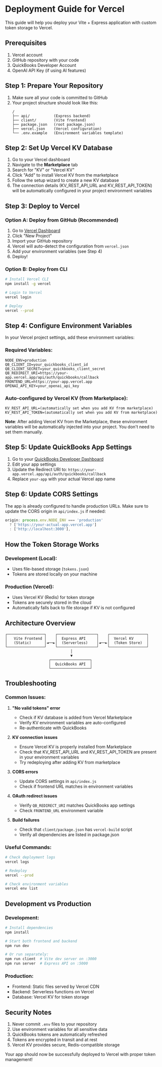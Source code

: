 # Deployment Guide for Vercel

This guide will help you deploy your Vite + Express application with custom token storage to Vercel.

## Prerequisites

1. Vercel account
2. GitHub repository with your code
3. QuickBooks Developer Account
4. OpenAI API Key (if using AI features)

## Step 1: Prepare Your Repository

1. Make sure all your code is committed to GitHub
2. Your project structure should look like this:
   ```
   /
   ├── api/           (Express backend)
   ├── client/        (Vite frontend)
   ├── package.json   (root package.json)
   ├── vercel.json    (Vercel configuration)
   └── .env.example   (Environment variables template)
   ```

## Step 2: Set Up Vercel KV Database

1. Go to your Vercel dashboard
2. Navigate to the **Marketplace** tab
3. Search for "KV" or "Vercel KV"
4. Click "Add" to install Vercel KV from the marketplace
5. Follow the setup wizard to create a new KV database
6. The connection details (KV_REST_API_URL and KV_REST_API_TOKEN) will be automatically configured in your project environment variables

## Step 3: Deploy to Vercel

### Option A: Deploy from GitHub (Recommended)

1. Go to [Vercel Dashboard](https://vercel.com/dashboard)
2. Click "New Project"
3. Import your GitHub repository
4. Vercel will auto-detect the configuration from `vercel.json`
5. Add your environment variables (see Step 4)
6. Deploy!

### Option B: Deploy from CLI

```bash
# Install Vercel CLI
npm install -g vercel

# Login to Vercel
vercel login

# Deploy
vercel --prod
```

## Step 4: Configure Environment Variables

In your Vercel project settings, add these environment variables:

### Required Variables:
```
NODE_ENV=production
QB_CLIENT_ID=your_quickbooks_client_id
QB_CLIENT_SECRET=your_quickbooks_client_secret
QB_REDIRECT_URI=https://your-app.vercel.app/api/auth/quickbooks/callback
FRONTEND_URL=https://your-app.vercel.app
OPENAI_API_KEY=your_openai_api_key
```

### Auto-configured by Vercel KV (from Marketplace):
```
KV_REST_API_URL=(automatically set when you add KV from marketplace)
KV_REST_API_TOKEN=(automatically set when you add KV from marketplace)
```

**Note**: After adding Vercel KV from the Marketplace, these environment variables will be automatically injected into your project. You don't need to set them manually.

## Step 5: Update QuickBooks App Settings

1. Go to your [QuickBooks Developer Dashboard](https://developer.intuit.com/)
2. Edit your app settings
3. Update the Redirect URI to: `https://your-app.vercel.app/api/auth/quickbooks/callback`
4. Replace `your-app` with your actual Vercel app name

## Step 6: Update CORS Settings

The app is already configured to handle production URLs. Make sure to update the CORS origin in `api/index.js` if needed:

```javascript
origin: process.env.NODE_ENV === 'production' 
  ? ['https://your-actual-app.vercel.app'] 
  : ['http://localhost:3000'],
```

## How the Token Storage Works

### Development (Local):
- Uses file-based storage (`tokens.json`)
- Tokens are stored locally on your machine

### Production (Vercel):
- Uses Vercel KV (Redis) for token storage
- Tokens are securely stored in the cloud
- Automatically falls back to file storage if KV is not configured

## Architecture Overview

```
┌─────────────────┐    ┌──────────────────┐    ┌─────────────────┐
│   Vite Frontend │    │  Express API     │    │  Vercel KV      │
│   (Static)      │◄──►│  (Serverless)    │◄──►│  (Token Store)  │
└─────────────────┘    └──────────────────┘    └─────────────────┘
                              │
                              ▼
                    ┌──────────────────┐
                    │  QuickBooks API  │
                    └──────────────────┘
```

## Troubleshooting

### Common Issues:

1. **"No valid tokens" error**
   - Check if KV database is added from Vercel Marketplace
   - Verify KV environment variables are auto-configured
   - Re-authenticate with QuickBooks

2. **KV connection issues**
   - Ensure Vercel KV is properly installed from Marketplace
   - Check that KV_REST_API_URL and KV_REST_API_TOKEN are present in your environment variables
   - Try redeploying after adding KV from marketplace

2. **CORS errors**
   - Update CORS settings in `api/index.js`
   - Check if frontend URL matches in environment variables

3. **OAuth redirect issues**
   - Verify `QB_REDIRECT_URI` matches QuickBooks app settings
   - Check `FRONTEND_URL` environment variable

4. **Build failures**
   - Check that `client/package.json` has `vercel-build` script
   - Verify all dependencies are listed in package.json

### Useful Commands:

```bash
# Check deployment logs
vercel logs

# Redeploy
vercel --prod

# Check environment variables
vercel env list
```

## Development vs Production

### Development:
```bash
# Install dependencies
npm install

# Start both frontend and backend
npm run dev

# Or run separately:
npm run client  # Vite dev server on :3000
npm run server  # Express API on :5000
```

### Production:
- Frontend: Static files served by Vercel CDN
- Backend: Serverless functions on Vercel
- Database: Vercel KV for token storage

## Security Notes

1. Never commit `.env` files to your repository
2. Use environment variables for all sensitive data
3. QuickBooks tokens are automatically refreshed
4. Tokens are encrypted in transit and at rest
5. Vercel KV provides secure, Redis-compatible storage

Your app should now be successfully deployed to Vercel with proper token management!
